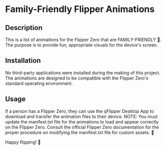 # Family-Friendly Flipper Animations

## Description
This is a list of animations for the Flipper Zero that are FAMILY-FRIENDLY 🧸. The purpose is to provide fun, appropriate visuals for the device's screen.

## Installation
No third-party applications were installed during the making of this project. The animations are designed to be compatible with the Flipper Zero's standard operating environment.

## Usage
If a person has a Flipper Zero, they can use the qFlipper Desktop App to download and transfer the animation files to their device. NOTE: You must update the manifest.txt file for the animations to load and appear correctly on the Flipper Zero. Consult the official Flipper Zero documentation for the proper procedure on modifying the manifest.txt file for custom assets. 💾

Happy flipping! 🐬
